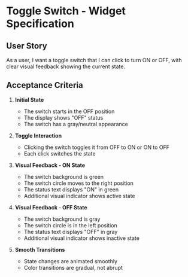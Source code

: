# Toggle Switch - Widget Specification

## User Story

As a user, I want a toggle switch that I can click to turn ON or OFF, with clear visual feedback showing the current state.

## Acceptance Criteria

1. **Initial State**
   - The switch starts in the OFF position
   - The display shows "OFF" status
   - The switch has a gray/neutral appearance

2. **Toggle Interaction**
   - Clicking the switch toggles it from OFF to ON or ON to OFF
   - Each click switches the state

3. **Visual Feedback - ON State**
   - The switch background is green
   - The switch circle moves to the right position
   - The status text displays "ON" in green
   - Additional visual indicator shows active state

4. **Visual Feedback - OFF State**
   - The switch background is gray
   - The switch circle is in the left position
   - The status text displays "OFF" in gray
   - Additional visual indicator shows inactive state

5. **Smooth Transitions**
   - State changes are animated smoothly
   - Color transitions are gradual, not abrupt
